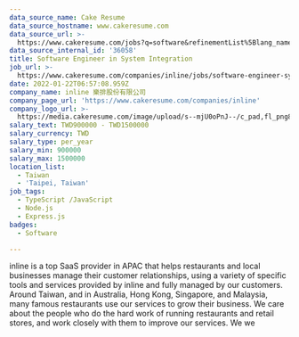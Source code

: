 ```yaml
---
data_source_name: Cake Resume
data_source_hostname: www.cakeresume.com
data_source_url: >-
  https://www.cakeresume.com/jobs?q=software&refinementList%5Blang_name%5D%5B0%5D=English&refinementList%5Bsalary_type%5D=per_year&range%5Bsalary_range%5D%5Bmin%5D=1000000&page=2
data_source_internal_id: '36058'
title: Software Engineer in System Integration
job_url: >-
  https://www.cakeresume.com/companies/inline/jobs/software-engineer-system-integration
date: 2022-01-22T06:57:08.959Z
company_name: inline 樂排股份有限公司
company_page_url: 'https://www.cakeresume.com/companies/inline'
company_logo_url: >-
  https://media.cakeresume.com/image/upload/s--mjU0oPnJ--/c_pad,fl_png8,h_200,w_200/v1650254451/gcobtiotkqtm1zpix6h0.png
salary_text: TWD900000 - TWD1500000
salary_currency: TWD
salary_type: per_year
salary_min: 900000
salary_max: 1500000
location_list:
  - Taiwan
  - 'Taipei, Taiwan'
job_tags:
  - TypeScript /JavaScript
  - Node.js
  - Express.js
badges:
  - Software

---
```


inline is a top SaaS provider in APAC that helps restaurants and local businesses manage their customer relationships, using a variety of specific tools and services provided by inline and fully managed by our customers. Around Taiwan, and in Australia, Hong Kong, Singapore, and Malaysia, many famous restaurants use our services to grow their business. We care about the people who do the hard work of running restaurants and retail stores, and work closely with them to improve our services. We we